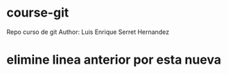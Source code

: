 # course-git
Repo curso de git
Author: Luis Enrique Serret Hernandez
# elimine linea anterior por esta nueva